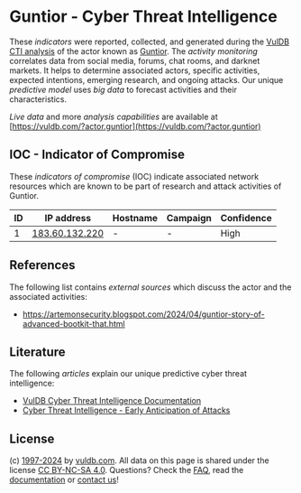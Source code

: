 # Guntior - Cyber Threat Intelligence

These _indicators_ were reported, collected, and generated during the [VulDB CTI analysis](https://vuldb.com/?kb.cti) of the actor known as [Guntior](https://vuldb.com/?actor.guntior). The _activity monitoring_ correlates data from social media, forums, chat rooms, and darknet markets. It helps to determine associated actors, specific activities, expected intentions, emerging research, and ongoing attacks. Our unique _predictive model_ uses _big data_ to forecast activities and their characteristics.

_Live data_ and more _analysis capabilities_ are available at [https://vuldb.com/?actor.guntior](https://vuldb.com/?actor.guntior)

## IOC - Indicator of Compromise

These _indicators of compromise_ (IOC) indicate associated network resources which are known to be part of research and attack activities of Guntior.

ID | IP address | Hostname | Campaign | Confidence
-- | ---------- | -------- | -------- | ----------
1 | [183.60.132.220](https://vuldb.com/?ip.183.60.132.220) | - | - | High

## References

The following list contains _external sources_ which discuss the actor and the associated activities:

* https://artemonsecurity.blogspot.com/2024/04/guntior-story-of-advanced-bootkit-that.html

## Literature

The following _articles_ explain our unique predictive cyber threat intelligence:

* [VulDB Cyber Threat Intelligence Documentation](https://vuldb.com/?kb.cti)
* [Cyber Threat Intelligence - Early Anticipation of Attacks](https://www.scip.ch/en/?labs.20201022)

## License

(c) [1997-2024](https://vuldb.com/?kb.changelog) by [vuldb.com](https://vuldb.com/?kb.about). All data on this page is shared under the license [CC BY-NC-SA 4.0](https://creativecommons.org/licenses/by-nc-sa/4.0/). Questions? Check the [FAQ](https://vuldb.com/?kb.faq), read the [documentation](https://vuldb.com/?kb) or [contact us](https://vuldb.com/?contact)!
